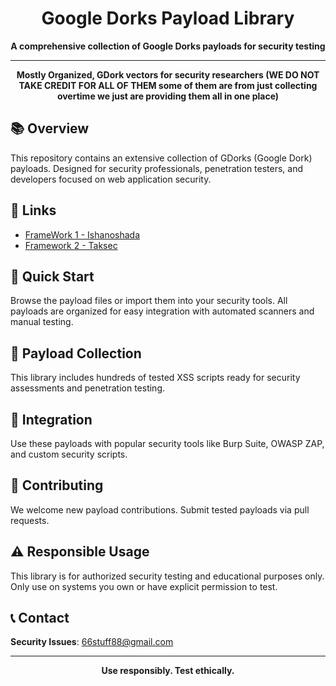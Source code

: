 <div align="center">

# Google Dorks Payload Library

**A comprehensive collection of Google Dorks payloads for security testing**

---

**Mostly Organized, GDork vectors for security researchers (WE DO NOT TAKE CREDIT FOR ALL OF THEM some of them are from just collecting overtime we just are providing them all in one place)**

</div>

## 📚 Overview

This repository contains an extensive collection of GDorks (Google Dork) payloads. Designed for security professionals, penetration testers, and developers focused on web application security.

## 🔗 Links

- [FrameWork 1 - Ishanoshada](https://gdroks.ishanoshada.com/)
- [Framework 2 - Taksec](https://taksec.github.io/google-dorks-bug-bounty/)

## 🚀 Quick Start

Browse the payload files or import them into your security tools. All payloads are organized for easy integration with automated scanners and manual testing.

## 📁 Payload Collection

This library includes hundreds of tested XSS scripts ready for security assessments and penetration testing.

## 🔧 Integration

Use these payloads with popular security tools like Burp Suite, OWASP ZAP, and custom security scripts.

## 🤝 Contributing

We welcome new payload contributions. Submit tested payloads via pull requests.

## ⚠️ Responsible Usage

This library is for authorized security testing and educational purposes only. Only use on systems you own or have explicit permission to test.

## 📞 Contact

**Security Issues**: 66stuff88@gmail.com

---

<div align="center">

**Use responsibly. Test ethically.**

</div>
